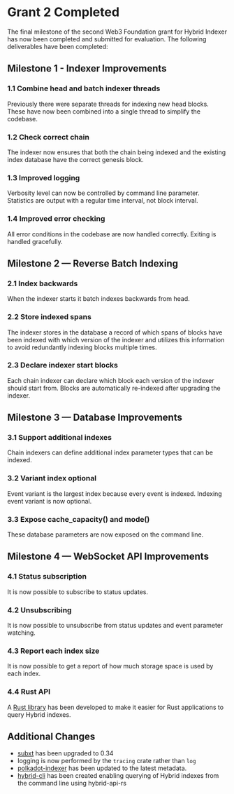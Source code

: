 # Grant 2 Completed

The final milestone of the second Web3 Foundation grant for Hybrid Indexer has now been completed and submitted for evaluation.
The following deliverables have been completed:

## Milestone 1 - Indexer Improvements

### 1.1 Combine head and batch indexer threads

Previously there were separate threads for indexing new head blocks. These have now been combined into a single thread to simplify the codebase.

### 1.2 Check correct chain

The indexer now ensures that both the chain being indexed and the existing index database have the correct genesis block.

### 1.3 Improved logging

Verbosity level can now be controlled by command line parameter. Statistics are output with a regular time interval, not block interval.

### 1.4 Improved error checking

All error conditions in the codebase are now handled correctly. Exiting is handled gracefully.

## Milestone 2 — Reverse Batch Indexing

### 2.1 Index backwards

When the indexer starts it batch indexes backwards from head.

### 2.2 Store indexed spans

The indexer stores in the database a record of which spans of blocks have been indexed with which version of the indexer and utilizes this information to avoid redundantly indexing blocks multiple times.

### 2.3 Declare indexer start blocks

Each chain indexer can declare which block each version of the indexer should start from. Blocks are automatically re-indexed after upgrading the indexer.

## Milestone 3 — Database Improvements

### 3.1 Support additional indexes

Chain indexers can define additional index parameter types that can be indexed.

### 3.2 Variant index optional

Event variant is the largest index because every event is indexed. Indexing event variant is now optional.

### 3.3 Expose cache_capacity() and mode()

These database parameters are now exposed on the command line.

## Milestone 4 — WebSocket API Improvements

### 4.1 Status subscription

It is now possible to subscribe to status updates.

### 4.2 Unsubscribing

It is now possible to unsubscribe from status updates and event parameter watching.

### 4.3 Report each index size

It is now possible to get a report of how much storage space is used by each index.

### 4.4 Rust API

A [Rust library](https://github.com/hybrid-explorer/hybrid-api-rs/) has been developed to make it easier for Rust applications to query Hybrid indexes.

## Additional Changes

* [subxt](https://github.com/paritytech/subxt) has been upgraded to 0.34
* logging is now performed by the `tracing` crate rather than `log`
* [polkadot-indexer](https://github.com/hybrid-explorer/polkadot-indexer/) has been updated to the latest metadata.
* [hybrid-cli](https://github.com/hybrid-explorer/hybrid-cli) has been created enabling querying of Hybrid indexes from the command line using hybrid-api-rs
